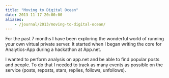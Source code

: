 ```yaml
---
title: "Moving to Digital Ocean"
date: 2013-11-17 20:00:00
aliases:
    - /journal/2013/moving-to-digital-ocean/
---
```


For the past 7 months I have been exploring the wonderful world of running your own virtual private server. It started when I began writing the core for Analytics-App during a hackathon at App.net.

I wanted to perform analysis on app.net and be able to find popular posts and people. To do that I needed to track as many events as possible on the service (posts, reposts, stars, replies, follows, unfollows).
